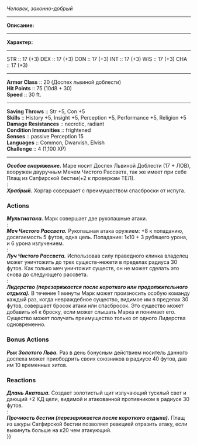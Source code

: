 *Человек, законно-добрый*  
____ 
**Описание:** 

____
**Характер:** 
___  
STR :: 17 (+3)
DEX :: 17 (+3)
CON :: 17 (+3)
INT :: 17 (+3)
WIS :: 17 (+3)
CHA :: 17 (+3)
___  
**Armor Class** :: 20 (Доспех львиной доблести)  
**Hit Points** :: 75 (10d8 + 30)  
**Speed** :: 30 ft.  
_____ 
**Saving Throws** :: Str +5, Con +5  
**Skills** :: History +5, Insight +5, Perception +5, Performance +5, Religion +5  
**Damage Resistances** :: necrotic, radiant  
**Condition Immunities** :: frightened  
**Senses** :: passive Perception 15  
**Languages** :: Common, Dwarvish, Elvish  
**Challenge** :: 4 (1,100 XP)  
___  
***Особое снаряжение.*** Маре носит Доспех Львиной Доблести (17 + ЛОВ), вооружен двуручным Мечем Чистого Рассвета, так же имеет при себе Плащ из Сатфирской бестии(+2 к проверкам ТЕЛ).  
:  
***Храбрый.*** Хоргар совершает с преимуществом спасброски от испуга.  
### Actions  
***Мультиатака.*** Марк совершает две рукопашные атаки.  
:  
***Меч Чистого Рассвета.*** Рукопашная атака оружием: +8 к попаданию, досягаемость 5 футов, одна цель. Попадание: 1к10 + 3 рубящего урона, и 6 урона излучением.  
:  
***Луч Чистого Рассвета.*** Использовав силу праведного клинка владелец может уничтожить до трех существ-нежети в пределах радиуса 30 футов. Как только меч уничтожит существ, он не может сделать это снова до следующего рассвета.  
:  
***Лидерство (перезаряжается после короткого или продолжительного отдыха).*** В течение 1 минуты Марк может произносить особую команду каждый раз, когда невраждебное существо, видимое им в пределах 30 футов, совершает бросок атаки или спасбросок. Это существо может добавить к4 к броску, если может слышать Марка и понимает его. Существо может получать преимущество только от одного Лидерства одновременно.  
### Bonus Actions  
***Рык Золотого Льва.*** Раз в день бонусным действием носитель данного доспеха может приободрить своих союзников в радиусе 40 футов, дав им 10 временных хитов.  
### Reactions  
***Длань Акатоша.*** Создает золотистый щит излучающий тусклый свет и дающий +2 КД цели, видимой и атакованной противником в радиусе 30 футов.  
:  
***Прочность бестии (перезаряжается после короткого отдыха).*** Плащ из шкуры Сатфирской бестии позволяет реакцией отразить атаку, если выкинуть больше на к20 чем атакующий.  
}}